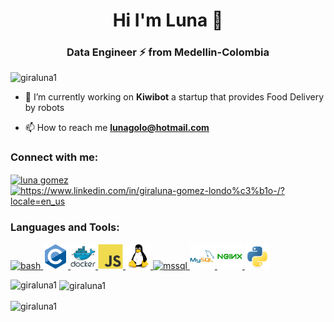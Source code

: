 <h1 align="center">Hi  I'm Luna 🌚</h1>
<h3 align="center"> Data Engineer ⚡ from Medellin-Colombia</h3>

<p align="left"> <img src="https://komarev.com/ghpvc/?username=giraluna1&label=Profile%20views&color=0e75b6&style=flat" alt="giraluna1" /> </p>

- 🔭 I’m currently working on **Kiwibot** a startup that provides Food Delivery by robots

- 📫 How to reach me **lunagolo@hotmail.com**

<h3 align="left">Connect with me:</h3>
<p align="left">
<a href="https://twitter.com/luna gomez" target="blank"><img align="center" src="https://cdn.jsdelivr.net/npm/simple-icons@3.0.1/icons/twitter.svg" alt="luna gomez" height="30" width="40" /></a>
<a href="https://linkedin.com/in/https://www.linkedin.com/in/giraluna-gomez-londo%c3%b1o-/?locale=en_us" target="blank"><img align="center" src="https://cdn.jsdelivr.net/npm/simple-icons@3.0.1/icons/linkedin.svg" alt="https://www.linkedin.com/in/giraluna-gomez-londo%c3%b1o-/?locale=en_us" height="30" width="40" /></a>
</p>

<h3 align="left">Languages and Tools:</h3>
<p align="left"> <a href="https://www.gnu.org/software/bash/" target="_blank"> <img src="https://www.vectorlogo.zone/logos/gnu_bash/gnu_bash-icon.svg" alt="bash" width="40" height="40"/> </a> <a href="https://www.cprogramming.com/" target="_blank"> <img src="https://raw.githubusercontent.com/devicons/devicon/master/icons/c/c-original.svg" alt="c" width="40" height="40"/> </a> <a href="https://www.docker.com/" target="_blank"> <img src="https://raw.githubusercontent.com/devicons/devicon/master/icons/docker/docker-original-wordmark.svg" alt="docker" width="40" height="40"/> </a> <a href="https://developer.mozilla.org/en-US/docs/Web/JavaScript" target="_blank"> <img src="https://raw.githubusercontent.com/devicons/devicon/master/icons/javascript/javascript-original.svg" alt="javascript" width="40" height="40"/> </a> <a href="https://www.linux.org/" target="_blank"> <img src="https://raw.githubusercontent.com/devicons/devicon/master/icons/linux/linux-original.svg" alt="linux" width="40" height="40"/> </a> <a href="https://www.microsoft.com/en-us/sql-server" target="_blank"> <img src="https://cdn.worldvectorlogo.com/logos/microsoft-sql-server.svg" alt="mssql" width="40" height="40"/> </a> <a href="https://www.mysql.com/" target="_blank"> <img src="https://raw.githubusercontent.com/devicons/devicon/master/icons/mysql/mysql-original-wordmark.svg" alt="mysql" width="40" height="40"/> </a> <a href="https://www.nginx.com" target="_blank"> <img src="https://raw.githubusercontent.com/devicons/devicon/master/icons/nginx/nginx-original.svg" alt="nginx" width="40" height="40"/> </a> <a href="https://www.python.org" target="_blank"> <img src="https://raw.githubusercontent.com/devicons/devicon/master/icons/python/python-original.svg" alt="python" width="40" height="40"/> </a> </p>

<p><img align="left" src="https://github-readme-stats.vercel.app/api/top-langs?username=giraluna1&show_icons=true&locale=en&layout=compact" alt="giraluna1" /></p>

<p>&nbsp;<img align="center" src="https://github-readme-stats.vercel.app/api?username=giraluna1&show_icons=true&locale=en" alt="giraluna1" /></p>

<p><img align="center" src="https://github-readme-streak-stats.herokuapp.com/?user=giraluna1&" alt="giraluna1" /></p>

